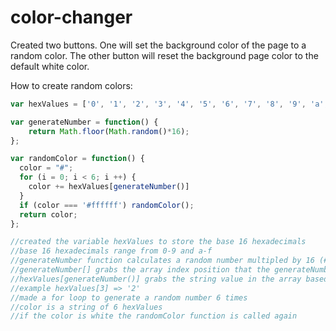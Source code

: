 # color-changer

Created two buttons. One will set the background color of the page to a random color. The other button will reset the background page color to the default white color. 


How to create random colors:
```javascript
var hexValues = ['0', '1', '2', '3', '4', '5', '6', '7', '8', '9', 'a', 'b', 'c', 'd', 'e', 'f'];

var generateNumber = function() {
    return Math.floor(Math.random()*16);
};

var randomColor = function() {
  color = "#";
  for (i = 0; i < 6; i ++) {
    color += hexValues[generateNumber()]
  }
  if (color === '#ffffff') randomColor();
  return color;
};

//created the variable hexValues to store the base 16 hexadecimals
//base 16 hexadecimals range from 0-9 and a-f
//generateNumber function calculates a random number multipled by 16 (# of hexadecimals)
//generateNumber[] grabs the array index position that the generateNumber function calculated (ranges from 0-16)
//hexValues[generateNumber()] grabs the string value in the array based on the random number calculated
//example hexValues[3] => '2'
//made a for loop to generate a random number 6 times
//color is a string of 6 hexValues
//if the color is white the randomColor function is called again
```
